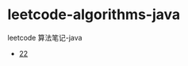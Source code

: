 # leetcode-algorithms-java
leetcode 算法笔记-java
* [22](https://github.com/quan930/leetcode-algorithms-java/blob/master/src/app/mrquan/question22/Solution.java)
